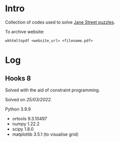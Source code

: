 # Intro
Collection of codes used to solve [Jane Street puzzles](https://www.janestreet.com/puzzles/archive/index.html).

To archive website:
```
wkhtmltopdf <website_url> <filename.pdf>
```
# Log
## Hooks 8
Solved with the aid of constraint programming.

Solved on *25/03/2022*.

Python 3.9.9
- ortools 9.3.10497
- numpy 1.22.2
- scipy 1.8.0
- matplotlib 3.5.1 (to visualise grid)